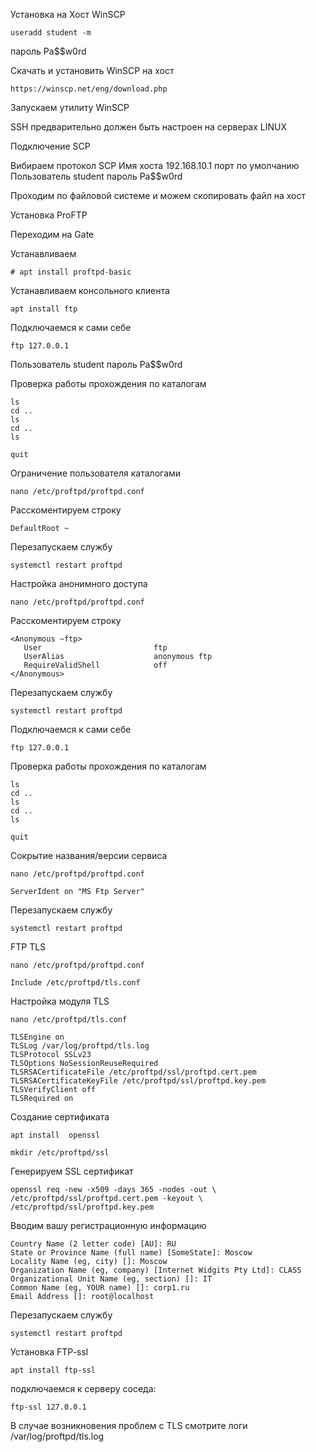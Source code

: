 Установка на Хост WinSCP
```
useradd student -m
```
пароль Pa$$w0rd

Скачать и установить WinSCP на хост

```
https://winscp.net/eng/download.php
```
Запускаем утилиту WinSCP

SSH предварительно должен быть настроен на серверах LINUX

Подключение SCP

Вибираем протокол SCP
Имя хоста 192.168.10.1 
порт по умолчанию
Пользователь student
пароль Pa$$w0rd

Проходим по файловой системе и можем скопировать файл на хост

Установка ProFTP

Переходим на Gate

Устанавливаем
```
# apt install proftpd-basic
```
Устанавливаем консольного клиента

```
apt install ftp
```

Подключаемся к сами себе

```
ftp 127.0.0.1
```
Пользователь student
пароль Pa$$w0rd

Проверка работы прохождения по каталогам
```
ls
cd ..
ls
cd ..
ls
```
```
quit
```

Ограничение пользователя каталогами

```
nano /etc/proftpd/proftpd.conf
```
Расскоментируем строку
```
DefaultRoot ~
```
Перезапускаем службу 

```
systemctl restart proftpd
```
Настройка анонимного доступа

```
nano /etc/proftpd/proftpd.conf
```
Расскоментируем строку
```
<Anonymous ~ftp>
   User                         ftp
   UserAlias                    anonymous ftp
   RequireValidShell            off
</Anonymous>
```
Перезапускаем службу 

```
systemctl restart proftpd
```

Подключаемся к сами себе

```
ftp 127.0.0.1
```
Проверка работы прохождения по каталогам
```
ls
cd ..
ls
cd ..
ls
```
```
quit
```

Сокрытие названия/версии сервиса

```
nano /etc/proftpd/proftpd.conf
```

```
ServerIdent on "MS Ftp Server"
```
Перезапускаем службу 

```
systemctl restart proftpd
```
FTP TLS

```
nano /etc/proftpd/proftpd.conf
```
```
Include /etc/proftpd/tls.conf
```
Нaстройка модуля TLS

```
nano /etc/proftpd/tls.conf
```
```
TLSEngine on
TLSLog /var/log/proftpd/tls.log
TLSProtocol SSLv23
TLSOptions NoSessionReuseRequired
TLSRSACertificateFile /etc/proftpd/ssl/proftpd.cert.pem
TLSRSACertificateKeyFile /etc/proftpd/ssl/proftpd.key.pem
TLSVerifyClient off
TLSRequired on
```
Создание сертификата
```
apt install  openssl
```
```
mkdir /etc/proftpd/ssl
```
Генерируем SSL сертификат
```
openssl req -new -x509 -days 365 -nodes -out \
/etc/proftpd/ssl/proftpd.cert.pem -keyout \
/etc/proftpd/ssl/proftpd.key.pem
```
Вводим вашу регистрационную информацию
```
Country Name (2 letter code) [AU]: RU
State or Province Name (full name) [Some­State]: Moscow
Locality Name (eg, city) []: Moscow
Organization Name (eg, company) [Internet Widgits Pty Ltd]: CLASS
Organizational Unit Name (eg, section) []: IT
Common Name (eg, YOUR name) []: corp1.ru
Email Address []: root@localhost
```
Перезапускаем службу 

```
systemctl restart proftpd
```
Установка FTP-ssl

```
apt install ftp-ssl
```



подключаемся к серверу соседа:
```
ftp-ssl 127.0.0.1
```
В случае возникновения проблем с TLS смотрите логи /var/log/proftpd/tls.log






